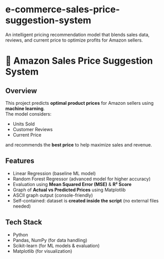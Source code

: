 # e-commerce-sales-price-suggestion-system
An intelligent pricing recommendation model that blends sales data, reviews, and current price to optimize profits for Amazon sellers.
# 🛒 Amazon Sales Price Suggestion System

## Overview
This project predicts **optimal product prices** for Amazon sellers using **machine learning**.  
The model considers:
-  Units Sold  
-  Customer Reviews  
-  Current Price  

and recommends the **best price** to help maximize sales and revenue.


## Features
-  Linear Regression (baseline ML model)  
-  Random Forest Regressor (advanced model for higher accuracy)  
-  Evaluation using **Mean Squared Error (MSE)** & **R² Score**  
-  Graph of **Actual vs Predicted Prices** using Matplotlib  
-  ASCII graph output (console-friendly)  
-  Self-contained: dataset is **created inside the script** (no external files needed)  


## Tech Stack
- Python   
- Pandas, NumPy (for data handling)  
- Scikit-learn (for ML models & evaluation)  
- Matplotlib (for visualization)  

